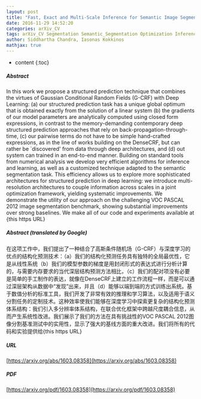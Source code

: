 ```yaml
---
layout: post
title: "Fast, Exact and Multi-Scale Inference for Semantic Image Segmentation with Deep Gaussian CRFs"
date: 2016-11-29 14:52:20
categories: arXiv_CV
tags: arXiv_CV Segmentation Semantic_Segmentation Optimization Inference Deep_Learning Prediction
author: Siddhartha Chandra, Iasonas Kokkinos
mathjax: true
---
```


* content
{:toc}

##### Abstract
In this work we propose a structured prediction technique that combines the virtues of Gaussian Conditional Random Fields (G-CRF) with Deep Learning: (a) our structured prediction task has a unique global optimum that is obtained exactly from the solution of a linear system (b) the gradients of our model parameters are analytically computed using closed form expressions, in contrast to the memory-demanding contemporary deep structured prediction approaches that rely on back-propagation-through-time, (c) our pairwise terms do not have to be simple hand-crafted expressions, as in the line of works building on the DenseCRF, but can rather be `discovered' from data through deep architectures, and (d) out system can trained in an end-to-end manner. Building on standard tools from numerical analysis we develop very efficient algorithms for inference and learning, as well as a customized technique adapted to the semantic segmentation task. This efficiency allows us to explore more sophisticated architectures for structured prediction in deep learning: we introduce multi-resolution architectures to couple information across scales in a joint optimization framework, yielding systematic improvements. We demonstrate the utility of our approach on the challenging VOC PASCAL 2012 image segmentation benchmark, showing substantial improvements over strong baselines. We make all of our code and experiments available at {this https URL}

##### Abstract (translated by Google)
在这项工作中，我们提出了一种结合了高斯条件随机场（G-CRF）与深度学习的优点的结构化预测技术：（a）我们的结构化预测任务具有独特的全局最优性，它是从线性系统（b）我们的模型参数的梯度是用封闭形式的表达式进行分析计算的，与需要内存要求的当代深层结构预测方法相比，（c）我们的配对项没有必要是简单的手工制作的表达，就像在DenseCRF上建立的工作流程一样，而是可以通过深层架构从数据中“发现”出来，并且（d）能够以端到端的方式训练出系统。基于数值分析的标准工具，我们开发了非常有效的推理和学习算法，以及适用于语义分割任务的定制技术。这种效率使我们能够在深度学习中探索更复杂的结构化预测体系结构：我们引入多分辨率体系结构，在联合优化框架中跨越尺度耦合信息，从而产生系统性改进。我们展示了我们的方法在具有挑战性的VOC PASCAL 2012图像分割基准测试中的实用性，显示了强大的基线方面的重大改进。我们将所有的代码和实验提供给{this https URL}

##### URL
[https://arxiv.org/abs/1603.08358](https://arxiv.org/abs/1603.08358)

##### PDF
[https://arxiv.org/pdf/1603.08358](https://arxiv.org/pdf/1603.08358)

